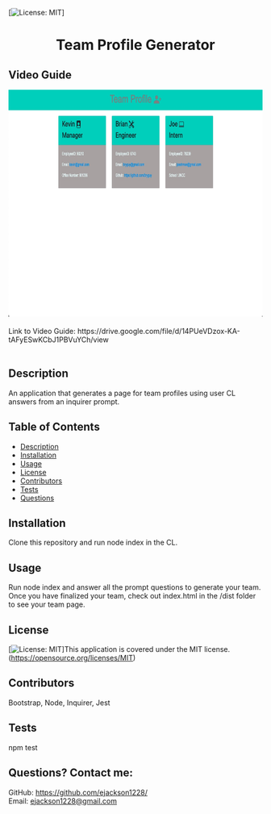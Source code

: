  [![License: MIT](https://img.shields.io/badge/License-MIT-yellow.svg)] 
# <h1 align="center">Team Profile Generator</h1>

## Video Guide

<img src="./assets/images/tp-generator-screenshot.jpg" alt="screenshot of application" width="900px" height="450px">

<br>
<br>
Link to Video Guide: https://drive.google.com/file/d/14PUeVDzox-KA-tAFyESwKCbJ1PBVuYCh/view
<br>
<br>



## Description
An application that generates a page for team profiles using user CL answers from an inquirer prompt. 
  
## Table of Contents
  - [Description](#description)
  - [Installation](#installation)
  - [Usage](#usage)
  - [License](#license)
  - [Contributors](#contributors)
  - [Tests](#tests)
  - [Questions](#questions)

## Installation
Clone this repository and run node index in the CL.

## Usage
Run node index and answer all the prompt questions to generate your team. Once you have finalized your team, check out index.html in the  /dist folder to see your team page. 

## License
[![License: MIT](https://img.shields.io/badge/License-MIT-yellow.svg)]This application is covered under the MIT license. (https://opensource.org/licenses/MIT)

## Contributors
Bootstrap, Node, Inquirer, Jest

## Tests
npm test 

## Questions? Contact me:
GitHub: https://github.com/ejackson1228/ <br>
Email: ejackson1228@gmail.com
